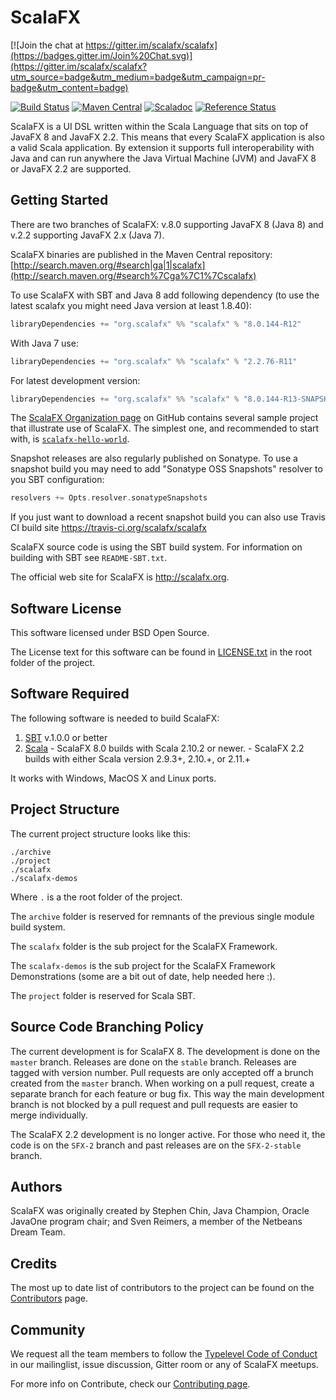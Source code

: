 # ScalaFX
[![Join the chat at https://gitter.im/scalafx/scalafx](https://badges.gitter.im/Join%20Chat.svg)](https://gitter.im/scalafx/scalafx?utm_source=badge&utm_medium=badge&utm_campaign=pr-badge&utm_content=badge)

[![Build Status](https://travis-ci.org/scalafx/scalafx.svg?branch=master)](https://travis-ci.org/scalafx/scalafx)   [![Maven Central](https://maven-badges.herokuapp.com/maven-central/org.scalafx/scalafx_2.11/badge.svg)](https://maven-badges.herokuapp.com/maven-central/org.scalafx/scalafx_2.11) [![Scaladoc](http://javadoc-badge.appspot.com/org.scalafx/scalafx_2.11.svg?label=scaladoc)](http://javadoc-badge.appspot.com/org.scalafx/scalafx_2.11) [![Reference Status](https://www.versioneye.com/java/org.scalafx:scalafx_2.11/reference_badge.svg?style=flat)](https://www.versioneye.com/java/org.scalafx:scalafx_2.11/references)

ScalaFX is a UI DSL written within the Scala Language that sits on top of JavaFX
8 and JavaFX 2.2. This means that every ScalaFX application is also a
valid Scala application. By extension it supports full interoperability with
Java and can run anywhere the Java Virtual Machine (JVM) and JavaFX 8 or JavaFX 2.2
are supported.


## Getting Started

There are two branches of ScalaFX: v.8.0 supporting JavaFX 8 (Java 8) and
v.2.2 supporting JavaFX 2.x (Java 7).

ScalaFX binaries are published in the Maven Central repository:
[http://search.maven.org/#search|ga|1|scalafx](http://search.maven.org/#search%7Cga%7C1%7Cscalafx)

To use ScalaFX with SBT and Java 8 add following dependency (to use
the latest scalafx you might need Java version at least 1.8.40):

```scala
libraryDependencies += "org.scalafx" %% "scalafx" % "8.0.144-R12"
```

With Java 7 use:

```scala
libraryDependencies += "org.scalafx" %% "scalafx" % "2.2.76-R11"
```

For latest development version:

```scala
libraryDependencies += "org.scalafx" %% "scalafx" % "8.0.144-R13-SNAPSHOT"
```

The [ScalaFX Organization page](https://github.com/scalafx) on GitHub contains several sample
project that illustrate use of ScalaFX.
The simplest one, and recommended to start with, is [`scalafx-hello-world`](https://github.com/scalafx/scalafx-hello-world).

Snapshot releases are also regularly published on Sonatype. To use a snapshot
build you may need to add "Sonatype OSS Snapshots" resolver to you SBT
configuration:

```scala
resolvers += Opts.resolver.sonatypeSnapshots
```

If you just want to download a recent snapshot build you can also use Travis CI build site
https://travis-ci.org/scalafx/scalafx

ScalaFX source code is using the SBT build system.
For information on building with SBT see `README-SBT.txt`.

The official web site for ScalaFX is http://scalafx.org.


## Software License

This software licensed under BSD Open Source.

The License text for this software can be found in [LICENSE.txt](LICENSE.txt) in the root
folder of the project.


## Software Required

The following software is needed to build ScalaFX:

  1. [SBT](http://www.scala-sbt.org/) v.1.0.0 or better
  2. [Scala](http://www.scala.org/)
    - ScalaFX 8.0 builds with Scala 2.10.2 or newer.
    - ScalaFX 2.2 builds with either Scala version 2.9.3+, 2.10.+, or 2.11.+

It works with Windows, MacOS X and Linux ports.


## Project Structure

The current project structure looks like this:

    ./archive
    ./project
    ./scalafx
    ./scalafx-demos

Where `.` is a the root folder of the project.

The `archive` folder is reserved for remnants of the previous single module
build system.

The `scalafx` folder is the sub project for the ScalaFX Framework.

The `scalafx-demos` is the sub project for the ScalaFX Framework Demonstrations (some are a bit out of date, help needed here :).

The `project` folder is reserved for Scala SBT.


## Source Code Branching Policy

The current development is for ScalaFX 8. The development is done on the `master` branch. Releases are done on the `stable` branch. Releases are tagged with version number. Pull requests are only accepted off a brunch created from the `master` branch. When working on a pull request, create a separate branch for each feature or bug fix. This way the main development branch is not blocked by a pull request and pull requests are easier to merge individually.

The ScalaFX 2.2 development is no longer active. For those who need it, the code is on the `SFX-2` branch and past releases are on the `SFX-2-stable` branch. 


## Authors

ScalaFX was originally created by Stephen Chin, Java Champion, Oracle JavaOne
program chair; and Sven Reimers, a member of the Netbeans Dream Team.


## Credits

The most up to date list of contributors to the project can be found on the [Contributors](https://github.com/scalafx/scalafx/graphs/contributors) page.


## Community
We request all the team members to follow the [Typelevel Code of Conduct](http://typelevel.org/conduct.html) in our mailinglist, issue discussion, Gitter room or any of ScalaFX meetups.

For more info on Contribute, check our [Contributing page](http://http://www.scalafx.org/docs/contributing/).

